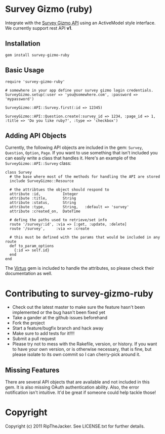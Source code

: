 # Survey Gizmo (ruby)

Integrate with the [Survey Gizmo API](http://developer.surveygizmo.com/resources/rest-api-documentation-version-1-01/) using an ActiveModel style interface. We currently support rest API **v1**.

## Installation

    gem install survey-gizmo-ruby

## Basic Usage

	require 'survey-gizmo-ruby'
	
	# somewhere in your app define your survey gizmo login credentials.
	SurveyGizmo.setup(:user => 'you@somewhere.com', :password => 'mypassword')
	
	SurveyGizmo::API::Survey.first(:id => 12345)
	
	SurveyGizmo::API::Question.create(:survey_id => 1234, :page_id => 1, :title => 'Do you like ruby?', :type => 'checkbox')

## Adding API Objects

Currently, the following API objects are included in the gem: `Survey`, `Question`, `Option`, `Page`. If you want to use something that isn't included you can easily write a class that handles it. Here's an example of the `SurveyGizmo::API::Survey` class:

	class Survey
	  # the base where most of the methods for handling the API are stored
	  include SurveyGizmo::Resource
      
      # the attribtues the object should respond to
	  attribute :id,          Integer
	  attribute :title,       String
	  attribute :status,      String
	  attribute :type,        String,   :default => 'survey'
	  attribute :created_on,  DateTime
  
      # defing the paths used to retrieve/set info
	  route '/survey/:id', :via => [:get, :update, :delete]
	  route '/survey',     :via => :create
  		
      # this must be defined with the params that would be included in any route
	  def to_param_options
	    {:id => self.id}
	  end
	end

The [Virtus](https://github.com/solnic/virtus) gem is included to handle the attributes, so please check their documentation as well.

# Contributing to survey-gizmo-ruby
 
* Check out the latest master to make sure the feature hasn't been implemented or the bug hasn't been fixed yet
* Take a gander at the github issues beforehand
* Fork the project
* Start a feature/bugfix branch and hack away
* Make sure to add tests for it!!!!
* Submit a pull request
* Please try not to mess with the Rakefile, version, or history. If you want to have your own version, or is otherwise necessary, that is fine, but please isolate to its own commit so I can cherry-pick around it.

## Missing Features

There are several API objects that are available and not included in this gem. It is also missing OAuth authentication ability. Also, the error notification isn't intuitive. It'd be great if someone could help tackle those!


# Copyright

Copyright (c) 2011 RipTheJacker. See LICENSE.txt for
further details.

